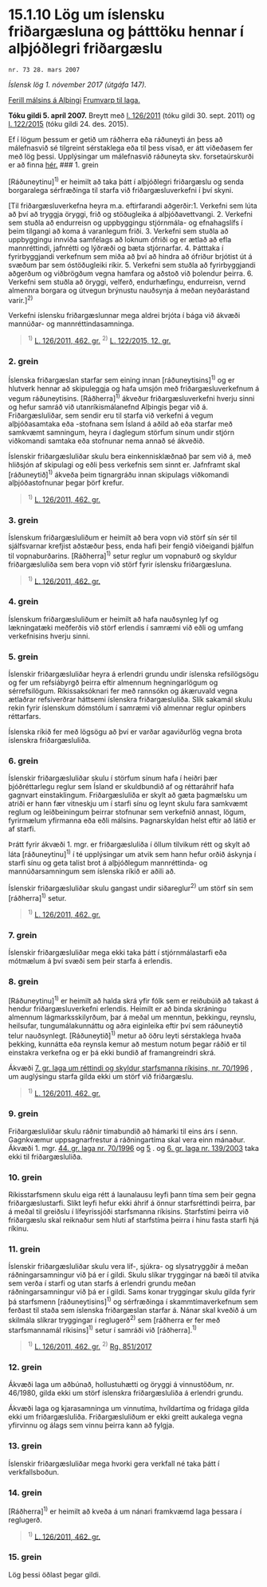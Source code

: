 # 15.1.10 Lög um íslensku friðargæsluna og þátttöku hennar í alþjóðlegri friðargæslu

`nr. 73 28. mars 2007`

_Íslensk lög 1. nóvember 2017 (útgáfa 147)._

[Ferill málsins á Alþingi](https://www.althingi.is/thingstorf/thingmalalistar-eftir-thingum/ferill/?ltg=133&mnr=443)
[Frumvarp til laga.](https://www.althingi.is/altext/133/s/0566.html)

**Tóku gildi 5. apríl 2007.**
Breytt með
[l. 126/2011](https://althingi.is/altext/stjt/2011.126.html) (tóku gildi 30. sept. 2011) og
[l. 122/2015](https://althingi.is/altext/stjt/2015.122.html) (tóku gildi 24. des. 2015).

Ef í lögum þessum er getið um ráðherra eða ráðuneyti án þess að málefnasvið sé tilgreint sérstaklega eða til þess vísað, er átt viðeðasem fer með lög þessi. Upplýsingar um málefnasvið ráðuneyta skv. forsetaúrskurði er að finna [hér.](2017015.md) ### 1. grein

[Ráðuneytinu]<sup>1)</sup> er heimilt að taka þátt í alþjóðlegri friðargæslu og senda borgaralega sérfræðinga til starfa við friðargæsluverkefni í því skyni.

[Til friðargæsluverkefna heyra m.a. eftirfarandi aðgerðir:1. Verkefni sem lúta að því að tryggja öryggi, frið og stöðugleika á alþjóðavettvangi.
2. Verkefni sem stuðla að endurreisn og uppbyggingu stjórnmála- og efnahagslífs í þeim tilgangi að koma á varanlegum friði.
3. Verkefni sem stuðla að uppbyggingu innviða samfélags að loknum ófriði og er ætlað að efla mannréttindi, jafnrétti og lýðræði og bæta stjórnarfar.
4. Þátttaka í fyrirbyggjandi verkefnum sem miða að því að hindra að ófriður brjótist út á svæðum þar sem óstöðugleiki ríkir.
5. Verkefni sem stuðla að fyrirbyggjandi aðgerðum og viðbrögðum vegna hamfara og aðstoð við þolendur þeirra.
6. Verkefni sem stuðla að öryggi, velferð, endurhæfingu, endurreisn, vernd almennra borgara og útvegun brýnustu nauðsynja á meðan neyðarástand varir.]<sup>2)</sup> 

Verkefni íslensku friðargæslunnar mega aldrei brjóta í bága við ákvæði mannúðar- og mannréttindasamninga.

> <sup>1)</sup> [L. 126/2011, 462. gr.](https://althingi.is/altext/stjt/2011.126.html) <sup>2)</sup> [L. 122/2015, 12. gr.](https://althingi.is/altext/stjt/2015.122.html)

### 2. grein

Íslenska friðargæslan starfar sem eining innan [ráðuneytisins]<sup>1)</sup> og er hlutverk hennar að skipuleggja og hafa umsjón með friðargæsluverkefnum á vegum ráðuneytisins. [Ráðherra]<sup>1)</sup> ákveður friðargæsluverkefni hverju sinni og hefur samráð við utanríkismálanefnd Alþingis þegar við á. Friðargæsluliðar, sem sendir eru til starfa við verkefni á vegum alþjóðasamtaka eða -stofnana sem Ísland á aðild að eða starfar með samkvæmt samningum, heyra í daglegum störfum sínum undir stjórn viðkomandi samtaka eða stofnunar nema annað sé ákveðið.

Íslenskir friðargæsluliðar skulu bera einkennisklæðnað þar sem við á, með hliðsjón af skipulagi og eðli þess verkefnis sem sinnt er. Jafnframt skal [ráðuneytið]<sup>1)</sup> ákveða þeim tignargráðu innan skipulags viðkomandi alþjóðastofnunar þegar þörf krefur.

> <sup>1)</sup> [L. 126/2011, 462. gr.](https://althingi.is/altext/stjt/2011.126.html)

### 3. grein

Íslenskum friðargæsluliðum er heimilt að bera vopn við störf sín sér til sjálfsvarnar krefjist aðstæður þess, enda hafi þeir fengið viðeigandi þjálfun til vopnaburðarins. [Ráðherra]<sup>1)</sup> setur reglur um vopnaburð og skyldur friðargæsluliða sem bera vopn við störf fyrir íslensku friðargæsluna.

> <sup>1)</sup> [L. 126/2011, 462. gr.](https://althingi.is/altext/stjt/2011.126.html)

### 4. grein

Íslenskum friðargæsluliðum er heimilt að hafa nauðsynleg lyf og lækningatæki meðferðis við störf erlendis í samræmi við eðli og umfang verkefnisins hverju sinni.

### 5. grein

Íslenskir friðargæsluliðar heyra á erlendri grundu undir íslenska refsilögsögu og fer um refsiábyrgð þeirra eftir almennum hegningarlögum og sérrefsilögum. Ríkissaksóknari fer með rannsókn og ákæruvald vegna ætlaðrar refsiverðrar háttsemi íslenskra friðargæsluliða. Slík sakamál skulu rekin fyrir íslenskum dómstólum í samræmi við almennar reglur opinbers réttarfars.

Íslenska ríkið fer með lögsögu að því er varðar agaviðurlög vegna brota íslenskra friðargæsluliða.

### 6. grein

Íslenskir friðargæsluliðar skulu í störfum sínum hafa í heiðri þær þjóðréttarlegu reglur sem Ísland er skuldbundið af og réttaráhrif hafa gagnvart einstaklingum. Friðargæsluliða er skylt að gæta þagmælsku um atriði er hann fær vitneskju um í starfi sínu og leynt skulu fara samkvæmt reglum og leiðbeiningum þeirrar stofnunar sem verkefnið annast, lögum, fyrirmælum yfirmanna eða eðli málsins. Þagnarskyldan helst eftir að látið er af starfi.

Þrátt fyrir ákvæði 1. mgr. er friðargæsluliða í öllum tilvikum rétt og skylt að láta [ráðuneytinu]<sup>1)</sup> í té upplýsingar um atvik sem hann hefur orðið áskynja í starfi sínu og geta talist brot á alþjóðlegum mannréttinda- og mannúðarsamningum sem íslenska ríkið er aðili að.

Íslenskir friðargæsluliðar skulu gangast undir siðareglur<sup>2)</sup> um störf sín sem [ráðherra]<sup>1)</sup> setur.

> <sup>1)</sup> [L. 126/2011, 462. gr.](https://althingi.is/altext/stjt/2011.126.html)

### 7. grein

Íslenskir friðargæsluliðar mega ekki taka þátt í stjórnmálastarfi eða mótmælum á því svæði sem þeir starfa á erlendis.

### 8. grein

[Ráðuneytinu]<sup>1)</sup> er heimilt að halda skrá yfir fólk sem er reiðubúið að takast á hendur friðargæsluverkefni erlendis. Heimilt er að binda skráningu almennum lágmarksskilyrðum, þar á meðal um menntun, þekkingu, reynslu, heilsufar, tungumálakunnáttu og aðra eiginleika eftir því sem ráðuneytið telur nauðsynlegt. [Ráðuneytið]<sup>1)</sup> metur að öðru leyti sérstaklega hvaða þekking, kunnátta eða reynsla kemur að mestum notum þegar ráðið er til einstakra verkefna og er þá ekki bundið af framangreindri skrá.

Ákvæði [7. gr. laga um réttindi og skyldur starfsmanna ríkisins, nr. 70/1996](1996070.md#G7) , um auglýsingu starfa gilda ekki um störf við friðargæslu.

> <sup>1)</sup> [L. 126/2011, 462. gr.](https://althingi.is/altext/stjt/2011.126.html)

### 9. grein

Friðargæsluliðar skulu ráðnir tímabundið að hámarki til eins árs í senn. Gagnkvæmur uppsagnarfrestur á ráðningartíma skal vera einn mánaður. Ákvæði 1. mgr. [44. gr. laga nr. 70/1996](1996070.md#G44) og [5](2003139.md#G5) . og [6. gr. laga nr. 139/2003](2003139.md#G6) taka ekki til friðargæsluliða.

### 10. grein

Ríkisstarfsmenn skulu eiga rétt á launalausu leyfi þann tíma sem þeir gegna friðargæslustarfi. Slíkt leyfi hefur ekki áhrif á önnur starfsréttindi þeirra, þar á meðal til greiðslu í lífeyrissjóði starfsmanna ríkisins. Starfstími þeirra við friðargæslu skal reiknaður sem hluti af starfstíma þeirra í hinu fasta starfi hjá ríkinu.

### 11. grein

Íslenskir friðargæsluliðar skulu vera líf-, sjúkra- og slysatryggðir á meðan ráðningarsamningur við þá er í gildi. Skulu slíkar tryggingar ná bæði til atvika sem verða í starfi og utan starfs á erlendri grundu meðan ráðningarsamningur við þá er í gildi. Sams konar tryggingar skulu gilda fyrir þá starfsmenn [ráðuneytisins]<sup>1)</sup> og sérfræðinga í skammtímaverkefnum sem ferðast til staða sem íslenska friðargæslan starfar á. Nánar skal kveðið á um skilmála slíkrar tryggingar í reglugerð<sup>2)</sup> sem [ráðherra er fer með starfsmannamál ríkisins]<sup>1)</sup> setur í samráði við [ráðherra].<sup>1)</sup> 

> <sup>1)</sup> [L. 126/2011, 462. gr.](https://althingi.is/altext/stjt/2011.126.html) <sup>2)</sup> [Rg. 851/2017](https://althingi.ishttps://www.reglugerd.is/reglugerdir/allar/nr/851-2017)

### 12. grein

Ákvæði laga um aðbúnað, hollustuhætti og öryggi á vinnustöðum, nr. 46/1980, gilda ekki um störf íslenskra friðargæsluliða á erlendri grundu.

Ákvæði laga og kjarasamninga um vinnutíma, hvíldartíma og frídaga gilda ekki um friðargæsluliða. Friðargæsluliðum er ekki greitt aukalega vegna yfirvinnu og álags sem vinnu þeirra kann að fylgja.

### 13. grein

Íslenskir friðargæsluliðar mega hvorki gera verkfall né taka þátt í verkfallsboðun.

### 14. grein

[Ráðherra]<sup>1)</sup> er heimilt að kveða á um nánari framkvæmd laga þessara í reglugerð.

> <sup>1)</sup> [L. 126/2011, 462. gr.](https://althingi.is/altext/stjt/2011.126.html)

### 15. grein

Lög þessi öðlast þegar gildi.
